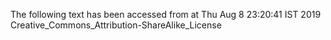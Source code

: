 The following text has been accessed from at Thu Aug 8 23:20:41 IST 2019
Creative_Commons_Attribution-ShareAlike_License
